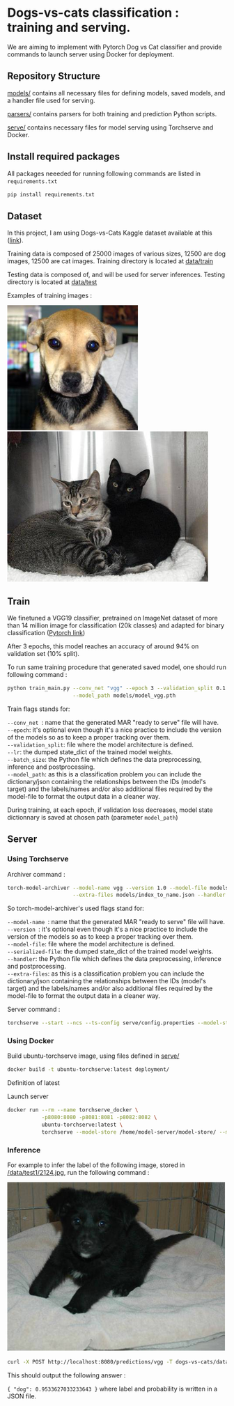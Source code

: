 # Dogs-vs-cats classification : training and serving.

We are aiming to implement with Pytorch Dog vs Cat classifier and provide commands to launch server using Docker for deployment.

## Repository Structure

[models/](./models) contains all necessary files for defining models, saved models, and a handler file used for serving.

[parsers/](./parsers) contains parsers for both training and prediction Python scripts.

[serve/](./serve) contains necessary files for model serving using Torchserve and Docker.


## Install required packages

All packages neeeded for running following commands are listed in `requirements.txt`

```bash
pip install requirements.txt
```



## Dataset

In this project, I am using Dogs-vs-Cats Kaggle dataset available at this ([link](https://www.kaggle.com/c/dogs-vs-cats/data)).

Training data is composed of 25000 images of various sizes, 12500 are dog images, 12500 are cat images. Training directory is located at [data/train](./data/train)

Testing data is composed of, and will be used for server inferences. Testing directory is located at [data/test](./data/test1)

Examples of training images :

![Example of training dog image](./data/train/dog.4.jpg "Example of training dog image") ![Example of training cat image](./data/train/cat.8.jpg "Example of training cat image")

## Train

We finetuned a VGG19 classifier, pretrained on ImageNet dataset of more than 14 million image for classification (20k classes) and adapted for binary classification  ([Pytorch link](https://pytorch.org/vision/main/generated/torchvision.models.vgg19_bn.html))

After 3 epochs, this model reaches an accuracy of around 94% on validation set (10% split).

To run same training procedure that generated saved model, one should run following command :

```bash
python train_main.py --conv_net "vgg" --epoch 3 --validation_split 0.1 --lr 1e-3 --batch_size 32 \
                     --model_path models/model_vgg.pth
```
Train flags stands for:

``--conv_net ``: name that the generated MAR "ready to serve" file will have. \
``--epoch``: it's optional even though it's a nice practice to include the version of the models so as to keep a proper tracking over them.\
``--validation_split``: file where the model architecture is defined.\
``--lr``: the dumped state_dict of the trained model weights.\
``--batch_size``: the Python file which defines the data preprocessing, inference and postprocessing.\
``--model_path``: as this is a classification problem you can include the dictionary/json containing the relationships between the IDs (model's target) and the labels/names and/or also additional files required by the model-file to format the output data in a cleaner way.


During training, at each epoch, if validation loss decreases, model state dictionnary is saved at chosen path (parameter ``model_path``)


## Server

### Using Torchserve

Archiver command : 

```bash
torch-model-archiver --model-name vgg --version 1.0 --model-file models/vgg.py --serialized-file models/model_vgg.pth \
                     --extra-files models/index_to_name.json --handler models/handler.py --export-path serve/model-store -f
```
So torch-model-archiver's used flags stand for:

``--model-name ``: name that the generated MAR "ready to serve" file will have. \
``--version ``: it's optional even though it's a nice practice to include the version of the models so as to keep a proper tracking over them.\
``--model-file``: file where the model architecture is defined.\
``--serialized-file``: the dumped state_dict of the trained model weights.\
``--handler``: the Python file which defines the data preprocessing, inference and postprocessing.\
``--extra-files``: as this is a classification problem you can include the dictionary/json containing the relationships between the IDs (model's target) and the labels/names and/or also additional files required by the model-file to format the output data in a cleaner way.


Server command : 

```bash
torchserve --start --ncs --ts-config serve/config.properties --model-store serve/model-store --models vgg=vgg.mar
```

### Using Docker

Build ubuntu-torchserve image, using files defined in [serve/](./serve)

```bash
docker build -t ubuntu-torchserve:latest deployment/
```
Definition of latest

Launch server

```bash
docker run --rm --name torchserve_docker \
           -p8080:8080 -p8081:8081 -p8082:8082 \
           ubuntu-torchserve:latest \
           torchserve --model-store /home/model-server/model-store/ --models vgg=vgg.mar
```

### Inference

For example to infer the label of the following image, stored in [/data/test1/2124.jpg](/data/test1/2124.jpg), run the following command : 

![Example inference image](./data/test1/2124.jpg)

```bash
curl -X POST http://localhost:8080/predictions/vgg -T dogs-vs-cats/data/test1/2124.jpg
```

This should output the following answer :
 
 `
{
  "dog": 0.9533627033233643
}
`
where label and probability is written in a JSON file.
